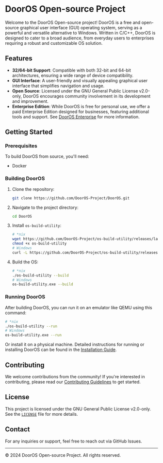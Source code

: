 # DoorOS Open-source Project

Welcome to the DoorOS Open-source project! DoorOS is a free and open-source graphical user interface (GUI) operating system, serving as a powerful and versatile alternative to Windows. Written in C/C++, DoorOS is designed to cater to a broad audience, from everyday users to enterprises requiring a robust and customizable OS solution.

## Features

- **32/64-bit Support**: Compatible with both 32-bit and 64-bit architectures, ensuring a wide range of device compatibility.
- **GUI Interface**: A user-friendly and visually appealing graphical user interface that simplifies navigation and usage.
- **Open Source**: Licensed under the GNU General Public License v2.0-only, DoorOS encourages community involvement in its development and improvement.
- **Enterprise Edition**: While DoorOS is free for personal use, we offer a paid Enterprise Edition designed for businesses, featuring additional tools and support. See [DoorOS Enterprise](README-Enterprise.md) for more information.

## Getting Started

### Prerequisites

To build DoorOS from source, you'll need:

- Docker

### Building DoorOS

1. Clone the repository:
   ```bash
   git clone https://github.com/DoorOS-Project/DoorOS.git
   ```
2. Navigate to the project directory:
   ```bash
   cd DoorOS
   ```
3. Install `os-build-utility`:
   ```bash
   # *nix
   wget https://github.com/DoorOS-Project/os-build-utility/releases/latest/download/os-build-utility-linux -O os-build-utility
   chmod +x os-build-utility
   # Windows
   curl -L https://github.com/DoorOS-Project/os-build-utility/releases/latest/download/os-build-utility-windows.exe -o os-build-utility.exe
   ```
4. Build the OS:
   ```bash
   # *nix
   ./os-build-utility --build
   # Windows
   os-build-utility.exe --build
   ```

### Running DoorOS

After building DoorOS, you can run it on an emulator like QEMU using this command:

```bash
# *nix
./os-build-utility --run
# Windows
os-build-utility.exe --run
```

Or install it on a physical machine. Detailed instructions for running or installing DoorOS can be found in the [Installation Guide](./INSTALL.md).

## Contributing

We welcome contributions from the community! If you're interested in contributing, please read our [Contributing Guidelines](./CONTRIBUTING.md) to get started.

## License

This project is licensed under the GNU General Public License v2.0-only. See the [`LICENSE`](./LICENSE) file for more details.

## Contact

For any inquiries or support, feel free to reach out via GitHub Issues.

---

© 2024 DoorOS Open-source Project. All rights reserved.

